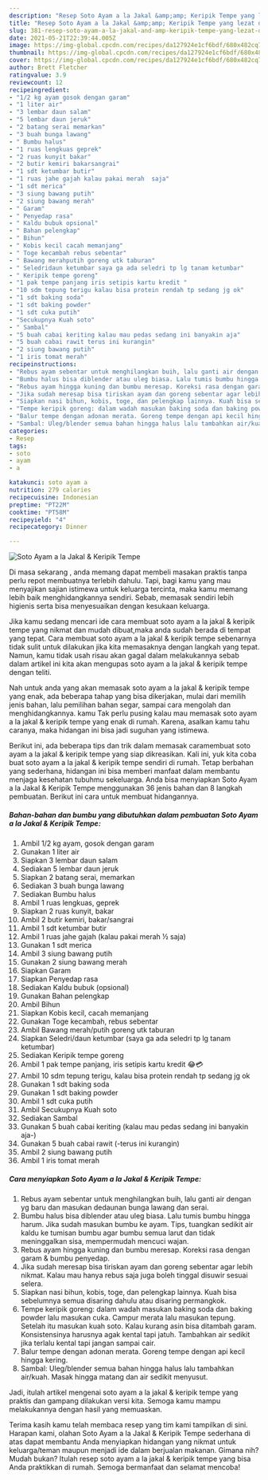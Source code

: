 ```yaml
---
description: "Resep Soto Ayam a la Jakal &amp;amp; Keripik Tempe yang lezat dan Mudah Dibuat"
title: "Resep Soto Ayam a la Jakal &amp;amp; Keripik Tempe yang lezat dan Mudah Dibuat"
slug: 381-resep-soto-ayam-a-la-jakal-and-amp-keripik-tempe-yang-lezat-dan-mudah-dibuat
date: 2021-05-21T22:39:44.005Z
image: https://img-global.cpcdn.com/recipes/da127924e1cf6bdf/680x482cq70/soto-ayam-a-la-jakal-keripik-tempe-foto-resep-utama.jpg
thumbnail: https://img-global.cpcdn.com/recipes/da127924e1cf6bdf/680x482cq70/soto-ayam-a-la-jakal-keripik-tempe-foto-resep-utama.jpg
cover: https://img-global.cpcdn.com/recipes/da127924e1cf6bdf/680x482cq70/soto-ayam-a-la-jakal-keripik-tempe-foto-resep-utama.jpg
author: Brett Fletcher
ratingvalue: 3.9
reviewcount: 12
recipeingredient:
- "1/2 kg ayam gosok dengan garam"
- "1 liter air"
- "3 lembar daun salam"
- "5 lembar daun jeruk"
- "2 batang serai memarkan"
- "3 buah bunga lawang"
- " Bumbu halus"
- "1 ruas lengkuas geprek"
- "2 ruas kunyit bakar"
- "2 butir kemiri bakarsangrai"
- "1 sdt ketumbar butir"
- "1 ruas jahe gajah kalau pakai merah  saja"
- "1 sdt merica"
- "3 siung bawang putih"
- "2 siung bawang merah"
- " Garam"
- " Penyedap rasa"
- " Kaldu bubuk opsional"
- " Bahan pelengkap"
- " Bihun"
- " Kobis kecil cacah memanjang"
- " Toge kecambah rebus sebentar"
- " Bawang merahputih goreng utk taburan"
- " Seledridaun ketumbar saya ga ada seledri tp lg tanam ketumbar"
- " Keripik tempe goreng"
- "1 pak tempe panjang iris setipis kartu kredit "
- "10 sdm tepung terigu kalau bisa protein rendah tp sedang jg ok"
- "1 sdt baking soda"
- "1 sdt baking powder"
- "1 sdt cuka putih"
- "Secukupnya Kuah soto"
- " Sambal"
- "5 buah cabai keriting kalau mau pedas sedang ini banyakin aja"
- "5 buah cabai rawit terus ini kurangin"
- "2 siung bawang putih"
- "1 iris tomat merah"
recipeinstructions:
- "Rebus ayam sebentar untuk menghilangkan buih, lalu ganti air dengan yg baru dan masukan dedaunan bunga lawang dan serai."
- "Bumbu halus bisa diblender atau uleg biasa. Lalu tumis bumbu hingga harum. Jika sudah masukan bumbu ke ayam. Tips, tuangkan sedikit air kaldu ke tumisan bumbu agar bumbu semua larut dan tidak meninggalkan sisa, mempermudah mencuci wajan."
- "Rebus ayam hingga kuning dan bumbu meresap. Koreksi rasa dengan garam &amp; bumbu penyedap."
- "Jika sudah meresap bisa tiriskan ayam dan goreng sebentar agar lebih nikmat. Kalau mau hanya rebus saja juga boleh tinggal disuwir sesuai selera."
- "Siapkan nasi bihun, kobis, toge, dan pelengkap lainnya. Kuah bisa sebelumnya semua disaring dahulu atau disaring permangkok."
- "Tempe keripik goreng: dalam wadah masukan baking soda dan baking powder lalu masukan cuka. Campur merata lalu masukan tepung. Setelah itu masukan kuah soto. Kalau kurang asin bisa ditambah garam. Konsistensinya harusnya agak kental tapi jatuh. Tambahkan air sedikit jika terlalu kental tapi jangan sampai cair."
- "Balur tempe dengan adonan merata. Goreng tempe dengan api kecil hingga kering."
- "Sambal: Uleg/blender semua bahan hingga halus lalu tambahkan air/kuah. Masak hingga matang dan air sedikit menyusut."
categories:
- Resep
tags:
- soto
- ayam
- a

katakunci: soto ayam a 
nutrition: 279 calories
recipecuisine: Indonesian
preptime: "PT22M"
cooktime: "PT58M"
recipeyield: "4"
recipecategory: Dinner

---
```



![Soto Ayam a la Jakal &amp; Keripik Tempe](https://img-global.cpcdn.com/recipes/da127924e1cf6bdf/680x482cq70/soto-ayam-a-la-jakal-keripik-tempe-foto-resep-utama.jpg)

Di masa  sekarang , anda memang dapat membeli masakan praktis tanpa perlu repot membuatnya terlebih dahulu. Tapi, bagi kamu yang mau menyajikan sajian istimewa untuk keluarga tercinta, maka kamu memang lebih baik menghidangkannya sendiri. Sebab, memasak sendiri lebih higienis serta bisa menyesuaikan dengan kesukaan keluarga.

Jika kamu sedang mencari ide cara membuat soto ayam a la jakal &amp; keripik tempe yang nikmat dan mudah dibuat,maka anda sudah berada di tempat yang tepat. Cara membuat soto ayam a la jakal &amp; keripik tempe  sebenarnya tidak sulit untuk dilakukan jika kita memasaknya dengan langkah yang tepat. Namun, kamu tidak usah risau akan gagal dalam melakukannya 
sebab dalam artikel ini kita akan mengupas soto ayam a la jakal &amp; keripik tempe dengan teliti.  



Nah untuk anda yang akan memasak soto ayam a la jakal &amp; keripik tempe yang enak, ada beberapa tahap yang bisa dikerjakan, mulai dari memilih jenis bahan, lalu pemilihan bahan segar, sampai cara mengolah dan menghidangkannya. kamu Tak perlu pusing kalau mau memasak soto ayam a la jakal &amp; keripik tempe yang enak di rumah. Karena, asalkan kamu  tahu caranya, maka hidangan ini bisa jadi suguhan yang istimewa.

Berikut ini, ada beberapa tips dan trik dalam memasak caramembuat soto ayam a la jakal &amp; keripik tempe yang siap dikreasikan. Kali ini, yuk kita coba buat soto ayam a la jakal &amp; keripik tempe sendiri di rumah. Tetap berbahan yang sederhana, hidangan ini bisa memberi manfaat dalam membantu menjaga kesehatan tubuhmu sekeluarga. Anda bisa menyiapkan Soto Ayam a la Jakal &amp; Keripik Tempe menggunakan 36 jenis bahan dan 8 langkah pembuatan. Berikut ini cara untuk membuat hidangannya.

<!--inarticleads1-->

##### Bahan-bahan dan bumbu yang dibutuhkan dalam pembuatan Soto Ayam a la Jakal &amp; Keripik Tempe:

1. Ambil 1/2 kg ayam, gosok dengan garam
1. Gunakan 1 liter air
1. Siapkan 3 lembar daun salam
1. Sediakan 5 lembar daun jeruk
1. Siapkan 2 batang serai, memarkan
1. Sediakan 3 buah bunga lawang
1. Sediakan  Bumbu halus
1. Ambil 1 ruas lengkuas, geprek
1. Siapkan 2 ruas kunyit, bakar
1. Ambil 2 butir kemiri, bakar/sangrai
1. Ambil 1 sdt ketumbar butir
1. Ambil 1 ruas jahe gajah (kalau pakai merah ½ saja)
1. Gunakan 1 sdt merica
1. Ambil 3 siung bawang putih
1. Gunakan 2 siung bawang merah
1. Siapkan  Garam
1. Siapkan  Penyedap rasa
1. Sediakan  Kaldu bubuk (opsional)
1. Gunakan  Bahan pelengkap
1. Ambil  Bihun
1. Siapkan  Kobis kecil, cacah memanjang
1. Gunakan  Toge kecambah, rebus sebentar
1. Ambil  Bawang merah/putih goreng utk taburan
1. Siapkan  Seledri/daun ketumbar (saya ga ada seledri tp lg tanam ketumbar)
1. Sediakan  Keripik tempe goreng
1. Ambil 1 pak tempe panjang, iris setipis kartu kredit 😂💳
1. Ambil 10 sdm tepung terigu, kalau bisa protein rendah tp sedang jg ok
1. Gunakan 1 sdt baking soda
1. Gunakan 1 sdt baking powder
1. Ambil 1 sdt cuka putih
1. Ambil Secukupnya Kuah soto
1. Sediakan  Sambal
1. Gunakan 5 buah cabai keriting (kalau mau pedas sedang ini banyakin aja-)
1. Gunakan 5 buah cabai rawit (-terus ini kurangin)
1. Ambil 2 siung bawang putih
1. Ambil 1 iris tomat merah




<!--inarticleads2-->

##### Cara menyiapkan Soto Ayam a la Jakal &amp; Keripik Tempe:

1. Rebus ayam sebentar untuk menghilangkan buih, lalu ganti air dengan yg baru dan masukan dedaunan bunga lawang dan serai.
1. Bumbu halus bisa diblender atau uleg biasa. Lalu tumis bumbu hingga harum. Jika sudah masukan bumbu ke ayam. Tips, tuangkan sedikit air kaldu ke tumisan bumbu agar bumbu semua larut dan tidak meninggalkan sisa, mempermudah mencuci wajan.
1. Rebus ayam hingga kuning dan bumbu meresap. Koreksi rasa dengan garam &amp; bumbu penyedap.
1. Jika sudah meresap bisa tiriskan ayam dan goreng sebentar agar lebih nikmat. Kalau mau hanya rebus saja juga boleh tinggal disuwir sesuai selera.
1. Siapkan nasi bihun, kobis, toge, dan pelengkap lainnya. Kuah bisa sebelumnya semua disaring dahulu atau disaring permangkok.
1. Tempe keripik goreng: dalam wadah masukan baking soda dan baking powder lalu masukan cuka. Campur merata lalu masukan tepung. Setelah itu masukan kuah soto. Kalau kurang asin bisa ditambah garam. Konsistensinya harusnya agak kental tapi jatuh. Tambahkan air sedikit jika terlalu kental tapi jangan sampai cair.
1. Balur tempe dengan adonan merata. Goreng tempe dengan api kecil hingga kering.
1. Sambal: Uleg/blender semua bahan hingga halus lalu tambahkan air/kuah. Masak hingga matang dan air sedikit menyusut.




Jadi, itulah artikel mengenai  soto ayam a la jakal &amp; keripik tempe  yang praktis dan gampang dilakukan versi kita. Semoga kamu mampu melakukannya dengan hasil yang memuaskan. 

Terima kasih kamu telah membaca resep yang tim kami tampilkan di sini. Harapan kami, olahan  Soto Ayam a la Jakal &amp; Keripik Tempe sederhana di atas dapat membantu Anda menyiapkan hidangan yang nikmat untuk keluarga/teman maupun menjadi ide dalam berjualan makanan. Gimana nih? Mudah bukan? Itulah resep soto ayam a la jakal &amp; keripik tempe yang bisa Anda praktikkan di rumah. Semoga bermanfaat dan selamat mencoba!

